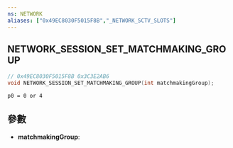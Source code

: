 ```yaml
---
ns: NETWORK
aliases: ["0x49EC8030F5015F8B","_NETWORK_SCTV_SLOTS"]
---
```

## NETWORK_SESSION_SET_MATCHMAKING_GROUP

```c
// 0x49EC8030F5015F8B 0x3C3E2AB6
void NETWORK_SESSION_SET_MATCHMAKING_GROUP(int matchmakingGroup);
```

```
p0 = 0 or 4  
```

## 參數
* **matchmakingGroup**: 

